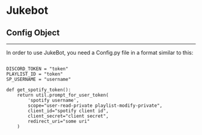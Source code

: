 # Jukebot

## Config Object
- - -
In order to use JukeBot, you need a Config.py file in a format similar to this:
```import spotipy.util as util

DISCORD_TOKEN = "token"
PLAYLIST_ID = "token"
SP_USERNAME = "username"

def get_spotify_token():
    return util.prompt_for_user_token(
        'spotify username',
        scope="user-read-private playlist-modify-private",
        client_id="spotify client id",
        client_secret="client secret",
        redirect_uri="some uri"
    )
```
